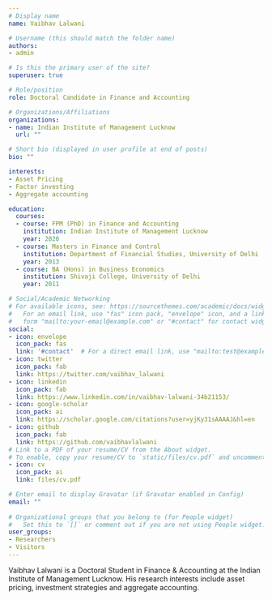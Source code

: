 ```yaml
---
# Display name
name: Vaibhav Lalwani

# Username (this should match the folder name)
authors:
- admin

# Is this the primary user of the site?
superuser: true

# Role/position
role: Doctoral Candidate in Finance and Accounting

# Organizations/Affiliations
organizations:
- name: Indian Institute of Management Lucknow
  url: ""

# Short bio (displayed in user profile at end of posts)
bio: ""

interests:
- Asset Pricing
- Factor investing
- Aggregate accounting

education:
  courses:
  - course: FPM (PhD) in Finance and Accounting
    institution: Indian Institute of Management Lucknow
    year: 2020
  - course: Masters in Finance and Control
    institution: Department of Financial Studies, University of Delhi
    year: 2013
  - course: BA (Hons) in Business Economics
    institution: Shivaji College, University of Delhi
    year: 2011

# Social/Academic Networking
# For available icons, see: https://sourcethemes.com/academic/docs/widgets/#icons
#   For an email link, use "fas" icon pack, "envelope" icon, and a link in the
#   form "mailto:your-email@example.com" or "#contact" for contact widget.
social:
- icon: envelope
  icon_pack: fas
  link: '#contact'  # For a direct email link, use "mailto:test@example.org".
- icon: twitter
  icon_pack: fab
  link: https://twitter.com/vaibhav_lalwani
- icon: linkedin
  icon_pack: fab
  link: https://www.linkedin.com/in/vaibhav-lalwani-34b21153/
- icon: google-scholar
  icon_pack: ai
  link: https://scholar.google.com/citations?user=yjKy31sAAAAJ&hl=en
- icon: github
  icon_pack: fab
  link: https://github.com/vaibhavlalwani
# Link to a PDF of your resume/CV from the About widget.
# To enable, copy your resume/CV to `static/files/cv.pdf` and uncomment the lines below.  
- icon: cv
  icon_pack: ai
  link: files/cv.pdf

# Enter email to display Gravatar (if Gravatar enabled in Config)
email: ""
  
# Organizational groups that you belong to (for People widget)
#   Set this to `[]` or comment out if you are not using People widget.  
user_groups:
- Researchers
- Visitors
---
```


Vaibhav Lalwani is a Doctoral Student in Finance & Accounting at the Indian Institute of Management Lucknow. His research interests include asset pricing, investment strategies and aggregate accounting.

